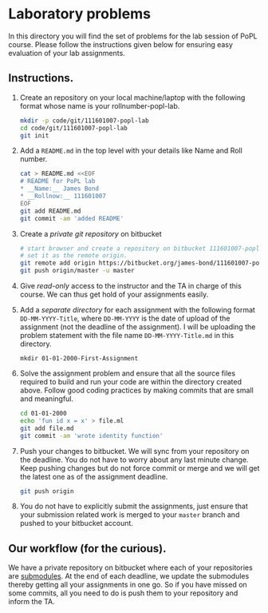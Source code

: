 # Laboratory problems

In this directory you will find the set of problems for the lab
session of PoPL course. Please follow the instructions given below for
ensuring easy evaluation of your lab assignments.

## Instructions.

1. Create an repository on your local machine/laptop with the
   following format whose name is your rollnumber-popl-lab.
   ```sh
   mkdir -p code/git/111601007-popl-lab
   cd code/git/111601007-popl-lab
   git init
   ```
2. Add a `README.md` in the top level with your details like Name and
   Roll number.
   ```sh
   cat > README.md <<EOF
   # README for PoPL lab
   * __Name:__ James Bond
   * __Rollnow:__ 111601007
   EOF
   git add README.md
   git commit -am 'added README'
   ```

3. Create a _private git repository_ on bitbucket
   ```sh
   # start browser and create a repository on bitbucket 111601007-popl-lab
   # set it as the remote origin.
   git remote add origin https://bitbucket.org/james-bond/111601007-popl-lab
   git push origin/master -u master
   ```
   
3. Give _read-only_ access to the instructor and the TA in charge of
   this course. We can thus get hold of your assignments easily.

4. Add a _separate directory_ for each assignment with the following
   format `DD-MM-YYYY-Title`, where `DD-MM-YYYY` is the date of upload
   of the assignment (not the deadline of the assignment). I will be
   uploading the problem statement with the file name
   `DD-MM-YYYY-Title.md` in this directory.
   ```
   mkdir 01-01-2000-First-Assignment
   ```
  
5. Solve the assignment problem and ensure that all the source files
   required to build and run your code are within the directory
   created above. Follow good coding practices by making commits that
   are small and meaningful.
   ```sh
   cd 01-01-2000
   echo 'fun id x = x' > file.ml
   git add file.md
   git commit -am 'wrote identity function'
   ```

6. Push your changes to bitbucket. We will sync from your repository
   on the deadline. You do not have to worry about any last minute
   change. Keep pushing changes but do not force commit or merge and
   we will get the latest one as of the assignment deadline.
   ```sh
   git push origin
   ```

7. You do not have to explicitly submit the assignments, just ensure
   that your submission related work is merged to your `master` branch
   and pushed to your bitbucket account.

## Our workflow (for the curious).

We have a private repository on bitbucket where each of your
repositories are [submodules]. At the end of each deadline, we update
the submodules thereby getting all your assignments in one go. So if
you have missed on some commits, all you need to do is push them to
your repository and inform the TA.

[submodules]: <https://git-scm.com/book/en/v2/Git-Tools-Submodules>
